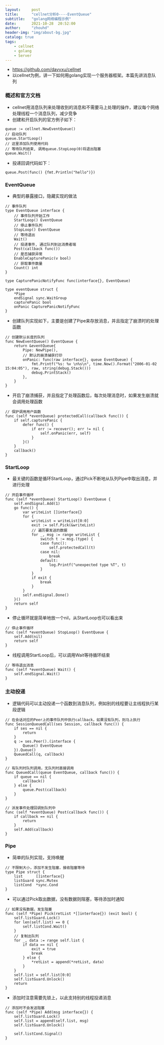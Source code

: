 ```yaml
---
layout:     post
title:      "cellnet分析0----EventQueue"
subtitle:   "golang网络编程示例"
date:       2021-10-28  20:52:00
author:     "zhouhd"
header-img: "img/about-bg.jpg"
catalog: true
tags:
    - cellnet
    - golang
    - Server
---
```


- <https://github.com/davyxu/cellnet>
- 以cellnet为例，讲一下如何用golang实现一个服务器框架。本篇先讲消息队列


### 概述和官方文档
- cellnet用消息队列来处理收到的消息和不需要马上处理的操作，建议每个网络处理线程一个消息队列，减少竞争
- 创建和开启队列的官方例子如下：

```golang
queue := cellnet.NewEventQueue()
// 启动队列
queue.StartLoop()
// 这里添加队列使用代码
// 等待队列结束, 调用queue.StopLoop(0)将退出阻塞
queue.Wait()
```

- 投递回调代码如下：

```golang
queue.Post(func() {fmt.Println("hello")})
```

### EventQueue
- 典型的暴露接口，隐藏实现的做法

```golang
// 事件队列
type EventQueue interface {
	// 事件队列开始工作
	StartLoop() EventQueue
	// 停止事件队列
	StopLoop() EventQueue
	// 等待退出
	Wait()
	// 投递事件, 通过队列到达消费者端
	Post(callback func())
	// 是否捕获异常
	EnableCapturePanic(v bool)
	// 获取事件数量
	Count() int
}

type CapturePanicNotifyFunc func(interface{}, EventQueue)

type eventQueue struct {
	*Pipe
	endSignal sync.WaitGroup
	capturePanic bool
	onPanic CapturePanicNotifyFunc
}
```

- 创建队列实现如下，主要是创建了Pipe来存放消息，并且指定了崩溃时的处理函数

```golang
// 创建默认长度的队列
func NewEventQueue() EventQueue {
	return &eventQueue{
		Pipe: NewPipe(),
		// 默认的崩溃捕获打印
		onPanic: func(raw interface{}, queue EventQueue) {
			fmt.Printf("%s: %v \n%s\n", time.Now().Format("2006-01-02 15:04:05"), raw, string(debug.Stack()))
			debug.PrintStack()
		},
	}
}
```

- 开启了崩溃捕获，并且指定了处理函数后，每次处理消息时，如果发生崩溃就会调用处理函数

```golang
// 保护调用用户函数
func (self *eventQueue) protectedCall(callback func()) {
	if self.capturePanic {
		defer func() {
			if err := recover(); err != nil {
				self.onPanic(err, self)
			}
		}()
	}
	callback()
}
```

### StartLoop
- 最关键的函数是循环StartLoop，通过Pick不断地从队列Pipe中取出消息，并进行处理

```golang
// 开启事件循环
func (self *eventQueue) StartLoop() EventQueue {
	self.endSignal.Add(1)
	go func() {
		var writeList []interface{}
		for {
			writeList = writeList[0:0]
			exit := self.Pick(&writeList)
			// 遍历要发送的数据
			for _, msg := range writeList {
				switch t := msg.(type) {
				case func():
					self.protectedCall(t)
				case nil:
					break
				default:
					log.Printf("unexpected type %T", t)
				}
			}
			if exit {
				break
			}
		}
		self.endSignal.Done()
	}()
	return self
}
```

- 停止循环就是简单地放一个nil，从StartLoop也可以看出来

```golang
// 停止事件循环
func (self *eventQueue) StopLoop() EventQueue {
	self.Add(nil)
	return self
}
```
- 线程调用StartLoop后，可以调用Wait等待循环结束

```golang
// 等待退出消息
func (self *eventQueue) Wait() {
	self.endSignal.Wait()
}
```

### 主动投递
- 逻辑代码可以主动投递一个函数到消息队列，例如别的线程要让主线程执行某段逻辑

```golang
// 在会话对应的Peer上的事件队列中执行callback，如果没有队列，则马上执行
func SessionQueuedCall(ses Session, callback func()) {
	if ses == nil {
		return
	}
	q := ses.Peer().(interface {
		Queue() EventQueue
	}).Queue()
	QueuedCall(q, callback)
}

// 有队列时队列调用，无队列时直接调用
func QueuedCall(queue EventQueue, callback func()) {
	if queue == nil {
		callback()
	} else {
		queue.Post(callback)
	}
}

// 派发事件处理回调到队列中
func (self *eventQueue) Post(callback func()) {
	if callback == nil {
		return
	}
	self.Add(callback)
}
```

### Pipe
- 简单的队列实现，支持唤醒

```golang
// 不限制大小，添加不发生阻塞，接收阻塞等待
type Pipe struct {
	list      []interface{}
	listGuard sync.Mutex
	listCond  *sync.Cond
}
```

- 可以通过Pick取出数据，没有数据则阻塞，等待添加时通知

```golang
// 如果没有数据，发生阻塞
func (self *Pipe) Pick(retList *[]interface{}) (exit bool) {
	self.listGuard.Lock()
	for len(self.list) == 0 {
		self.listCond.Wait()
	}
	// 复制出队列
	for _, data := range self.list {
		if data == nil {
			exit = true
			break
		} else {
			*retList = append(*retList, data)
		}
	}
	self.list = self.list[0:0]
	self.listGuard.Unlock()
	return
}
```

- 添加时注意需要先锁上，以此支持别的线程投递消息

```golang
// 添加时不会发送阻塞
func (self *Pipe) Add(msg interface{}) {
	self.listGuard.Lock()
	self.list = append(self.list, msg)
	self.listGuard.Unlock()

	self.listCond.Signal()
}
```
